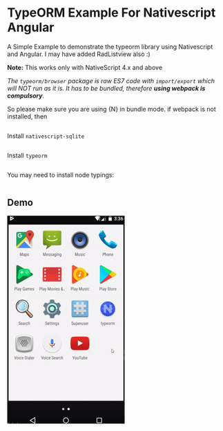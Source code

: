 # TypeORM Example For Nativescript Angular
A Simple Example to demonstrate the typeorm library using Nativescript and Angular. 
I may have added RadListview also :)

**Note:** This works only with NativeScript 4.x and above

_The `typeorm/browser` package is raw ES7 code with `import/export` which will NOT run as it is. It has to be bundled, therefore **using webpack is compulsory**._

So please make sure you are using {N} in bundle mode. if webpack is not installed, then

```tns install webpack
```

Install `nativescript-sqlite`

```tns plugin add nativescript-sqlite
```

Install `typeorm`

``` npm install typeorm
 ```

You may need to install node typings:
```npm install @types/node --save
```

## Demo
![demo](demo/demo.gif)